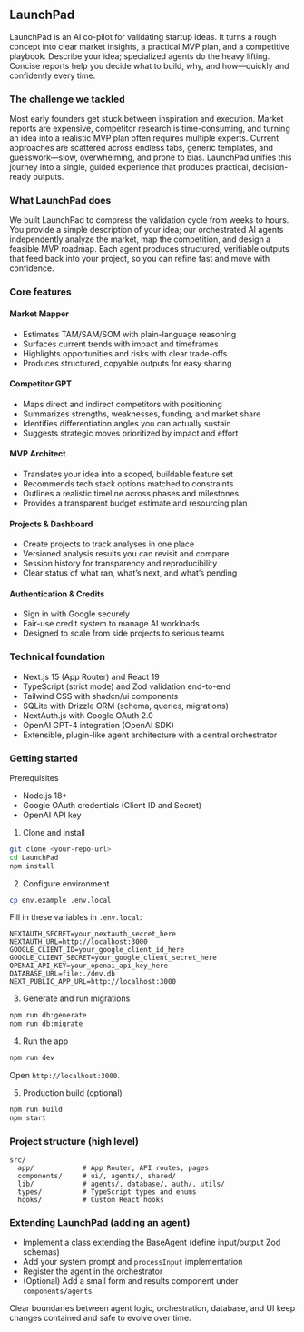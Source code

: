 ## LaunchPad

LaunchPad is an AI co-pilot for validating startup ideas. It turns a rough concept into clear market insights, a practical MVP plan, and a competitive playbook. Describe your idea; specialized agents do the heavy lifting. Concise reports help you decide what to build, why, and how—quickly and confidently every time.

### The challenge we tackled

Most early founders get stuck between inspiration and execution. Market reports are expensive, competitor research is time-consuming, and turning an idea into a realistic MVP plan often requires multiple experts. Current approaches are scattered across endless tabs, generic templates, and guesswork—slow, overwhelming, and prone to bias. LaunchPad unifies this journey into a single, guided experience that produces practical, decision-ready outputs.

### What LaunchPad does

We built LaunchPad to compress the validation cycle from weeks to hours. You provide a simple description of your idea; our orchestrated AI agents independently analyze the market, map the competition, and design a feasible MVP roadmap. Each agent produces structured, verifiable outputs that feed back into your project, so you can refine fast and move with confidence.

### Core features

#### Market Mapper

- Estimates TAM/SAM/SOM with plain-language reasoning
- Surfaces current trends with impact and timeframes
- Highlights opportunities and risks with clear trade-offs
- Produces structured, copyable outputs for easy sharing

#### Competitor GPT

- Maps direct and indirect competitors with positioning
- Summarizes strengths, weaknesses, funding, and market share
- Identifies differentiation angles you can actually sustain
- Suggests strategic moves prioritized by impact and effort

#### MVP Architect

- Translates your idea into a scoped, buildable feature set
- Recommends tech stack options matched to constraints
- Outlines a realistic timeline across phases and milestones
- Provides a transparent budget estimate and resourcing plan

#### Projects & Dashboard

- Create projects to track analyses in one place
- Versioned analysis results you can revisit and compare
- Session history for transparency and reproducibility
- Clear status of what ran, what’s next, and what’s pending

#### Authentication & Credits

- Sign in with Google securely
- Fair-use credit system to manage AI workloads
- Designed to scale from side projects to serious teams

### Technical foundation

- Next.js 15 (App Router) and React 19
- TypeScript (strict mode) and Zod validation end-to-end
- Tailwind CSS with shadcn/ui components
- SQLite with Drizzle ORM (schema, queries, migrations)
- NextAuth.js with Google OAuth 2.0
- OpenAI GPT-4 integration (OpenAI SDK)
- Extensible, plugin-like agent architecture with a central orchestrator

### Getting started

Prerequisites

- Node.js 18+
- Google OAuth credentials (Client ID and Secret)
- OpenAI API key

1. Clone and install

```bash
git clone <your-repo-url>
cd LaunchPad
npm install
```

2. Configure environment

```bash
cp env.example .env.local
```

Fill in these variables in `.env.local`:

```
NEXTAUTH_SECRET=your_nextauth_secret_here
NEXTAUTH_URL=http://localhost:3000
GOOGLE_CLIENT_ID=your_google_client_id_here
GOOGLE_CLIENT_SECRET=your_google_client_secret_here
OPENAI_API_KEY=your_openai_api_key_here
DATABASE_URL=file:./dev.db
NEXT_PUBLIC_APP_URL=http://localhost:3000
```

3. Generate and run migrations

```bash
npm run db:generate
npm run db:migrate
```

4. Run the app

```bash
npm run dev
```

Open `http://localhost:3000`.

5. Production build (optional)

```bash
npm run build
npm start
```

### Project structure (high level)

```
src/
  app/            # App Router, API routes, pages
  components/     # ui/, agents/, shared/
  lib/            # agents/, database/, auth/, utils/
  types/          # TypeScript types and enums
  hooks/          # Custom React hooks
```

### Extending LaunchPad (adding an agent)

- Implement a class extending the BaseAgent (define input/output Zod schemas)
- Add your system prompt and `processInput` implementation
- Register the agent in the orchestrator
- (Optional) Add a small form and results component under `components/agents`

Clear boundaries between agent logic, orchestration, database, and UI keep changes contained and safe to evolve over time.

